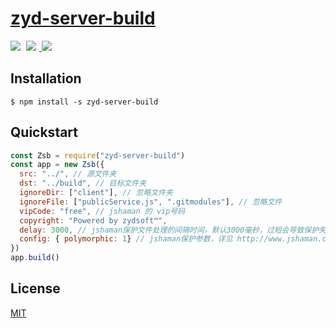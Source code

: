 # [zyd-server-build](https://github.com/hfzhae/zyd-server-build)
<p>
  <a href="https://github.com/hfzhae/zyd-server-build/blob/main/LICENSE"><img style="margin-right:5px;" src="https://img.shields.io/badge/license-MIT-grren.svg"></a>
  <a href="http://www.jshaman.com/">
  <img style="margin-right:5px;" src="https://img.shields.io/badge/jshaman-blue.svg">
  </a>
  <a href="https://www.npmjs.com/package/zyd-server-build"><img style="margin-right:5px;" src="https://img.shields.io/badge/npm-passing-yellow.svg"></a>
</p>

## Installation
```
$ npm install -s zyd-server-build
```

## Quickstart
```js
const Zsb = require("zyd-server-build")
const app = new Zsb({
  src: "../", // 源文件夹
  dst: "../build", // 目标文件夹
  ignoreDir: ["client"], // 忽略文件夹
  ignoreFile: ["publicService.js", ".gitmodules"], // 忽略文件
  vipCode: "free", // jshaman 的 vip号码
  copyright: "Powered by zydsoft™",
  delay: 3000, // jshaman保护文件处理的间隔时间，默认3000毫秒，过短会导致保护失败
  config: { polymorphic: 1} // jshaman保护参数，详见 http://www.jshaman.com 的相关文档
}) 
app.build()
```
## License
[MIT](https://github.com/hfzhae/zyd-server-build/blob/main/LICENSE)